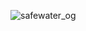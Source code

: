 ![safewater_og](https://user-images.githubusercontent.com/90389220/132854581-4fef4d8e-3cf2-4dbf-ad33-7ea98908af2f.jpg)

